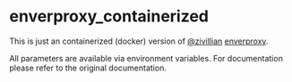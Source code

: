 # enverproxy_containerized

This is just an containerized (docker) version of [@zivillian](https://github.com/zivillian) [enverproxy](https://github.com/zivillian/enverproxy).

All parameters are available via environment variables.
For documentation please refer to the original documentation.
